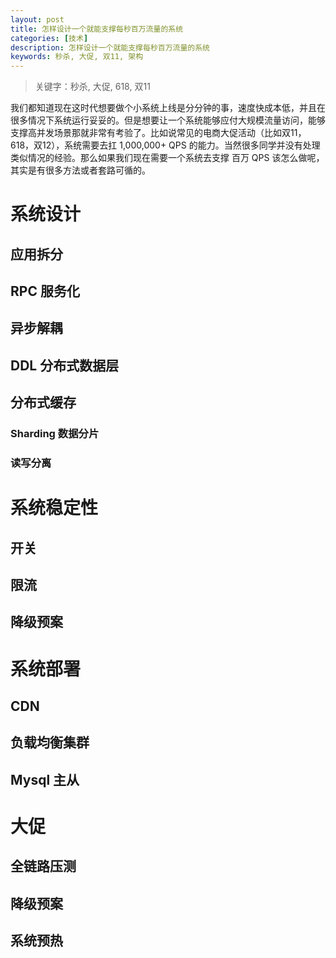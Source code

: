 ```yaml
---
layout: post
title: 怎样设计一个就能支撑每秒百万流量的系统
categories: [技术]
description: 怎样设计一个就能支撑每秒百万流量的系统
keywords: 秒杀, 大促, 双11, 架构
---
```


> 关键字：秒杀, 大促, 618, 双11

我们都知道现在这时代想要做个小系统上线是分分钟的事，速度快成本低，并且在很多情况下系统运行妥妥的。但是想要让一个系统能够应付大规模流量访问，能够支撑高并发场景那就非常有考验了。比如说常见的电商大促活动（比如双11，618，双12），系统需要去扛 1,000,000+ QPS 的能力。当然很多同学并没有处理类似情况的经验。那么如果我们现在需要一个系统去支撑 百万 QPS 该怎么做呢，其实是有很多方法或者套路可循的。

# 系统设计
## 应用拆分

## RPC 服务化

## 异步解耦

## DDL 分布式数据层
 
## 分布式缓存

### Sharding 数据分片

### 读写分离

# 系统稳定性
## 开关

## 限流

## 降级预案

# 系统部署

## CDN

## 负载均衡集群

## Mysql 主从

# 大促

## 全链路压测

## 降级预案

## 系统预热

